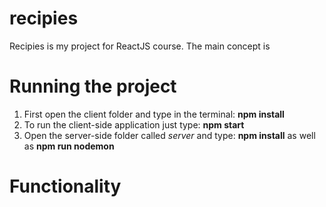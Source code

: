 # recipies

Recipies is my project for ReactJS course. The main concept is 

# Running the project

1. First open the client folder and type in the terminal: __npm install__
2. To run the client-side application just type: __npm start__
3. Open the server-side folder called *server* and type: __npm install__ as well as __npm run nodemon__ 

# Functionality
